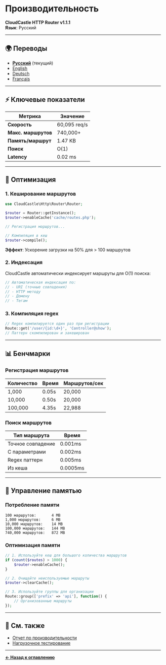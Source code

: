 # Производительность

**CloudCastle HTTP Router v1.1.1**  
**Язык**: Русский

---

## 🌍 Переводы

- **[Русский](performance.md)** (текущий)
- [English](../../en/documentation/performance.md)
- [Deutsch](../../de/documentation/performance.md)
- [Français](../../fr/documentation/performance.md)

---

## ⚡ Ключевые показатели

| Метрика | Значение |
|---------|----------|
| **Скорость** | 60,095 req/s |
| **Макс. маршрутов** | 740,000+ |
| **Память/маршрут** | 1.47 KB |
| **Поиск** | O(1) |
| **Latency** | 0.02 ms |

---

## 🚀 Оптимизация

### 1. Кеширование маршрутов

```php
use CloudCastle\Http\Router\Router;

$router = Router::getInstance();
$router->enableCache('cache/routes.php');

// Регистрация маршрутов...

// Компиляция в кеш
$router->compile();
```

**Эффект**: Ускорение загрузки на 50% для > 100 маршрутов

### 2. Индексация

CloudCastle автоматически индексирует маршруты для O(1) поиска:

```php
// Автоматическая индексация по:
// - URI (точные совпадения)
// - HTTP методу
// - Домену
// - Тегам
```

### 3. Компиляция regex

```php
// Regex компилируется один раз при регистрации
Route::get('/user/{id:\d+}', 'Controller@show');
// Паттерн скомпилирован и закеширован
```

---

## 📊 Бенчмарки

### Регистрация маршрутов

| Количество | Время | Маршрутов/сек |
|------------|-------|---------------|
| 1,000 | 0.05s | 20,000 |
| 10,000 | 0.50s | 20,000 |
| 100,000 | 4.35s | 22,988 |

### Поиск маршрутов

| Тип маршрута | Время |
|--------------|-------|
| Точное совпадение | 0.001ms |
| С параметрами | 0.002ms |
| Regex паттерн | 0.005ms |
| Из кеша | 0.0005ms |

---

## 💾 Управление памятью

### Потребление памяти

```
100 маршрутов:       4 MB
1,000 маршрутов:     6 MB
10,000 маршрутов:    14 MB
100,000 маршрутов:   144 MB
740,000 маршрутов:   872 MB
```

### Оптимизация памяти

```php
// 1. Используйте кеш для большого количества маршрутов
if (count($routes) > 1000) {
    $router->enableCache();
}

// 2. Очищайте неиспользуемые маршруты
$router->clearCache();

// 3. Используйте группы для организации
Route::group(['prefix' => 'api'], function() {
    // Организованные маршруты
});
```

---

## 🔗 См. также

- [Отчет по производительности](../../reports/performance.md)
- [Нагрузочное тестирование](../../reports/load-testing.md)

---

**[← Назад к оглавлению](README.md)**

